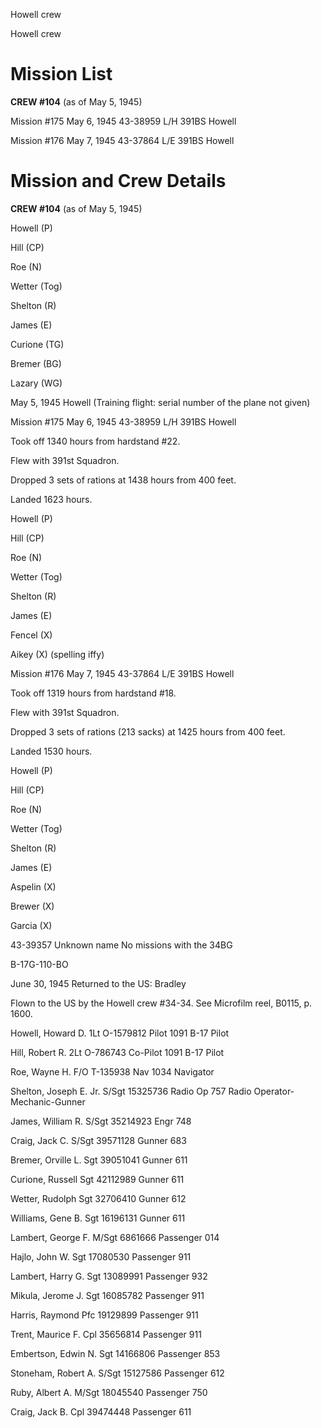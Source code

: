 





Howell crew






 




Howell crew

# Mission List

**CREW #104** (as of May 5, 1945\)

Mission #175 May 6, 1945 43-38959 L/H 391BS Howell

Mission #176 May 7, 1945 43-37864 L/E 391BS Howell

# Mission and Crew Details

**CREW #104** (as of May 5, 1945\)

Howell (P)

Hill (CP)

Roe (N)

Wetter (Tog)

Shelton (R)

James (E)

Curione (TG)

Bremer (BG)

Lazary (WG)

May 5, 1945 Howell (Training flight: serial number of the
plane not given)

Mission #175 May 6, 1945 43-38959 L/H 391BS Howell

Took off 1340 hours from hardstand #22.

Flew with 391st Squadron.

Dropped 3 sets of rations at 1438 hours from 400 feet.

Landed 1623 hours.

Howell (P)

Hill (CP)

Roe (N)

Wetter (Tog)

Shelton (R)

James (E)

Fencel (X)

Aikey (X) (spelling iffy)

Mission #176 May 7, 1945 43-37864 L/E 391BS Howell

Took off 1319 hours from hardstand #18.

Flew with 391st Squadron.

Dropped 3 sets of rations (213 sacks) at 1425 hours from 400
feet.

Landed 1530 hours.

Howell (P)

Hill (CP)

Roe (N)

Wetter (Tog)

Shelton (R)

James (E)

Aspelin (X)

Brewer (X)

Garcia (X)

43-39357 Unknown name No missions with the 34BG

B-17G-110-BO

June 30, 1945 Returned to the US: Bradley

Flown to the US by the Howell crew #34-34. See Microfilm
reel, B0115, p. 1600\.

Howell, Howard
D.
1Lt
O-1579812
Pilot
1091 B-17 Pilot

Hill, Robert
R.
2Lt
O-786743
Co-Pilot
1091 B-17 Pilot

Roe, Wayne
H.
F/O
T-135938
Nav
1034 Navigator

Shelton, Joseph E.
Jr.
S/Sgt
15325736
Radio
Op
757 Radio Operator-
Mechanic-Gunner

James, William
R.
S/Sgt 35214923
Engr
748

Craig, Jack
C.
S/Sgt
39571128
Gunner
683

Bremer, Orville
L.
Sgt
39051041
Gunner
611

Curione,
Russell
Sgt
42112989
Gunner
611

Wetter,
Rudolph
Sgt
32706410
Gunner
612

Williams, Gene
B.
Sgt
16196131
Gunner
611

Lambert, George
F.
M/Sgt 6861666
Passenger
014

Hajlo, John
W.
Sgt
17080530
Passenger
911

Lambert, Harry
G.
Sgt
13089991
Passenger
932

Mikula, Jerome
J.
Sgt
16085782
Passenger
911

Harris,
Raymond
Pfc
19129899
Passenger
911

Trent, Maurice
F.
Cpl
35656814
Passenger
911

Embertson, Edwin
N.
Sgt 14166806
Passenger
853

Stoneham, Robert
A.
S/Sgt 15127586
Passenger
612

Ruby, Albert A.
M/Sgt 18045540
Passenger
750

Craig, Jack
B.
Cpl
39474448
Passenger
611




